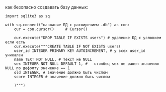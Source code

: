 
как безопасно создавать базу данных:

	import sqlite3 as sq

	with sq.connect("название БД с расширением .db") as con:
		cur = con.cursor()     # Cursor()

		cur.execute("DROP TABLE IF EXISTS users") # удаление БД с условием если есть
		cur.execute("""CREATE TABLE IF NOT EXISTS users(
		user_id INTEGER PRIMARY KEY AUTOINCREMENT, # у всех user_id уникален
		name TEXT NOT NULL, # текст не NULL
		sex INTEGER NOT NULL DEFAULT 1, # 	столбец sex не равен значению NULL по дефолту значение == 1
		old INTEGER, # значение должно быть числом
		score INTEGER # значение должно быть числом
		
		)""")
		